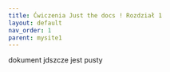 ```yaml
---
title: Ćwiczenia Just the docs ! Rozdział 1
layout: default
nav_order: 1
parent: mysite1
---
```


dokument jdszcze jest pusty